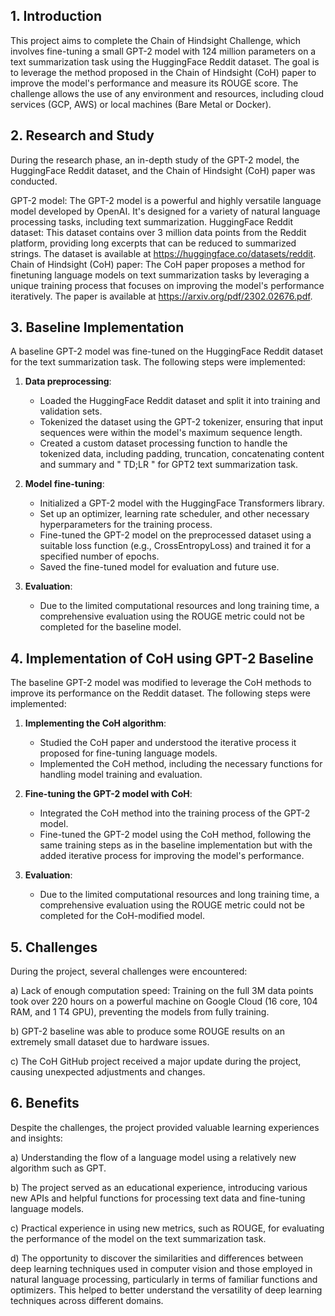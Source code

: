 ## 1. Introduction

This project aims to complete the Chain of Hindsight Challenge, which involves fine-tuning a small GPT-2 model with 124 million parameters on a text summarization task using the HuggingFace Reddit dataset. The goal is to leverage the method proposed in the Chain of Hindsight (CoH) paper to improve the model's performance and measure its ROUGE score. The challenge allows the use of any environment and resources, including cloud services (GCP, AWS) or local machines (Bare Metal or Docker).

## 2. Research and Study

During the research phase, an in-depth study of the GPT-2 model, the HuggingFace Reddit dataset, and the Chain of Hindsight (CoH) paper was conducted.

GPT-2 model: The GPT-2 model is a powerful and highly versatile language model developed by OpenAI. It's designed for a variety of natural language processing tasks, including text summarization.
HuggingFace Reddit dataset: This dataset contains over 3 million data points from the Reddit platform, providing long excerpts that can be reduced to summarized strings. The dataset is available at https://huggingface.co/datasets/reddit.
Chain of Hindsight (CoH) paper: The CoH paper proposes a method for finetuning language models on text summarization tasks by leveraging a unique training process that focuses on improving the model's performance iteratively. The paper is available at https://arxiv.org/pdf/2302.02676.pdf.

## 3. Baseline Implementation

A baseline GPT-2 model was fine-tuned on the HuggingFace Reddit dataset for the text summarization task. The following steps were implemented:

1. **Data preprocessing**:
   - Loaded the HuggingFace Reddit dataset and split it into training and validation sets.
   - Tokenized the dataset using the GPT-2 tokenizer, ensuring that input sequences were within the model's maximum sequence length.
   - Created a custom dataset processing function to handle the tokenized data, including padding, truncation, concatenating content and summary and " TD;LR " for GPT2 text summarization task.

2. **Model fine-tuning**:
   - Initialized a GPT-2 model with the HuggingFace Transformers library.
   - Set up an optimizer, learning rate scheduler, and other necessary hyperparameters for the training process.
   - Fine-tuned the GPT-2 model on the preprocessed dataset using a suitable loss function (e.g., CrossEntropyLoss) and trained it for a specified number of epochs.
   - Saved the fine-tuned model for evaluation and future use.

3. **Evaluation**:
   - Due to the limited computational resources and long training time, a comprehensive evaluation using the ROUGE metric could not be completed for the baseline model.

## 4. Implementation of CoH using GPT-2 Baseline

The baseline GPT-2 model was modified to leverage the CoH methods to improve its performance on the Reddit dataset. The following steps were implemented:

1. **Implementing the CoH algorithm**:
   - Studied the CoH paper and understood the iterative process it proposed for fine-tuning language models.
   - Implemented the CoH method, including the necessary functions for handling model training and evaluation.

2. **Fine-tuning the GPT-2 model with CoH**:
   - Integrated the CoH method into the training process of the GPT-2 model.
   - Fine-tuned the GPT-2 model using the CoH method, following the same training steps as in the baseline implementation but with the added iterative process for improving the model's performance.

3. **Evaluation**:
   - Due to the limited computational resources and long training time, a comprehensive evaluation using the ROUGE metric could not be completed for the CoH-modified model.


## 5. Challenges

During the project, several challenges were encountered:

a) Lack of enough computation speed: Training on the full 3M data points took over 220 hours on a powerful machine on Google Cloud (16 core, 104 RAM, and 1 T4 GPU), preventing the models from fully training.

b) GPT-2 baseline was able to produce some ROUGE results on an extremely small dataset due to hardware issues.

c) The CoH GitHub project received a major update during the project, causing unexpected adjustments and changes.

## 6. Benefits

Despite the challenges, the project provided valuable learning experiences and insights:

a) Understanding the flow of a language model using a relatively new algorithm such as GPT.

b) The project served as an educational experience, introducing various new APIs and helpful functions for processing text data and fine-tuning language models.

c) Practical experience in using new metrics, such as ROUGE, for evaluating the performance of the model on the text summarization task.

d) The opportunity to discover the similarities and differences between deep learning techniques used in computer vision and those employed in natural language processing, particularly in terms of familiar functions and optimizers. This helped to better understand the versatility of deep learning techniques across different domains.
